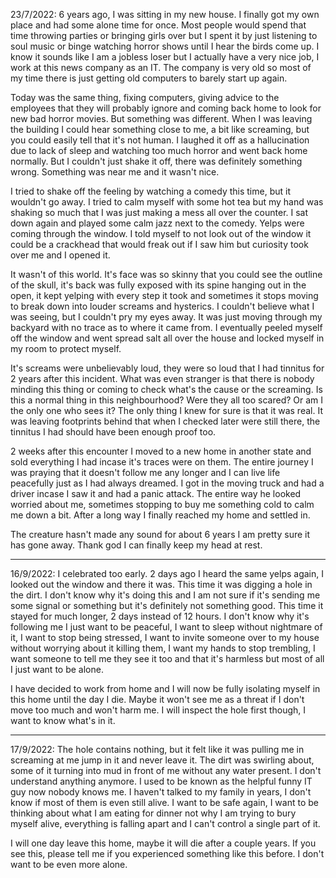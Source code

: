 
23/7/2022: 
6 years ago, I was sitting in my new house. I finally got my own place and had some alone time for once. Most people would spend that time throwing parties or bringing girls over but I spent it by just listening to soul music or binge watching horror shows until I hear the birds come up. I know it sounds like I am a jobless loser but I actually have a very nice job, I work at this news company as an IT. The company is very old so most of my time there is just getting old computers to barely start up again. 

Today was the same thing, fixing computers, giving advice to the employees that they will probably ignore and coming back home to look for new bad horror movies. But something was different. When I was leaving the building I could hear something close to me, a bit like screaming, but you could easily tell that it's not human. I laughed it off as a hallucination due to lack of sleep and watching too much horror and went back home normally. But I couldn't just shake it off, there was definitely something wrong. Something was near me and it wasn't nice. 

I tried to shake off the feeling by watching a comedy this time, but it wouldn't go away. I tried to calm myself with some hot tea but my hand was shaking so much that I was just making a mess all over the counter. I sat down again and played some calm jazz next to the comedy. Yelps were coming through the window. I told myself to not look out of the window it could be a crackhead that would freak out if I saw him but curiosity took over me and I opened it. 

It wasn't of this world. It's face was so skinny that you could see the outline of the skull, it's back was fully exposed with its spine hanging out in the open, it kept yelping with every step it took and sometimes it stops moving to break down into louder screams and hysterics. I couldn't believe what I was seeing, but I couldn't pry my eyes away. It was just moving through my backyard with no trace as to where it came from. I eventually peeled myself off the window and went spread salt all over the house and locked myself in my room to protect myself. 

It's screams were unbelievably loud, they were so loud that I had tinnitus for 2 years after this incident. What was even stranger is that there is nobody minding this thing or coming to check what's the cause or the screaming. Is this a normal thing in this neighbourhood? Were they all too scared? Or am I the only one who sees it? The only thing I knew for sure is that it was real. It was leaving footprints behind that when I checked later were still there, the tinnitus I had should have been enough proof too. 

2 weeks after this encounter I moved to a new home in another state and sold everything I had incase it's traces were on them. The entire journey I was praying that it doesn't follow me any longer and I can live life peacefully just as I had always dreamed. I got in the moving truck and had a driver incase I saw it and had a panic attack. The entire way he looked worried about me, sometimes stopping to buy me something cold to calm me down a bit. After a long way I finally reached my home and settled in. 

The creature hasn't made any sound for about 6 years I am pretty sure it has gone away. Thank god I can finally keep my head at rest. 

***

16/9/2022:
I celebrated too early. 2 days ago I heard the same yelps again, I looked out the window and there it was. This time it was digging a hole in the dirt. I don't know why it's doing this and I am not sure if it's sending me some signal or something but it's definitely not something good. This time it stayed for much longer, 2 days instead of 12 hours. I don't know why it's following me I just want to be peaceful, I want to sleep without nightmare of it, I want to stop being stressed, I want to invite someone over to my house without worrying about it killing them, I want my hands to stop trembling, I want someone to tell me they see it too and that it's harmless but most of all I just want to be alone. 

I have decided to work from home and I will now be fully isolating myself in this home until the day I die. Maybe it won't see me as a threat if I don't move too much and won't harm me. I will inspect the hole first though, I want to know what's in it. 

***

17/9/2022:
The hole contains nothing, but it felt like it was pulling me in screaming at me jump in it and never leave it. The dirt was swirling about, some of it turning into mud in front of me without any water present. I don't understand anything anymore. I used to be known as the helpful funny IT guy now nobody knows me. I haven't talked to my family in years, I don't know if most of them is even still alive. I want to be safe again, I want to be thinking about what I am eating for dinner not why I am trying to bury myself alive, everything is falling apart and I can't control a single part of it. 

I will one day leave this home, maybe it will die after a couple years. If you see this, please tell me if you experienced something like this before. I don't want to be even more alone.